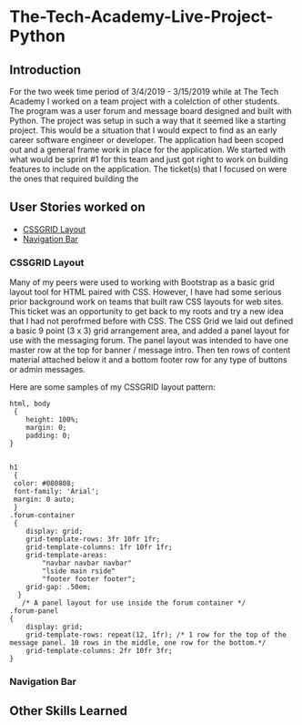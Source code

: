 # The-Tech-Academy-Live-Project-Python

## Introduction
For the two week time period of 3/4/2019 - 3/15/2019 while at The Tech Academy I worked on a team project with a colelction of other students.  The program was a user forum and message board designed and built with Python.
The project was setup in such a way that it seemed like a starting project.  This would be a situation that I would expect to find as an early career software engineer or developer.  The application had been scoped out and a general frame work in place for the application.  We started with what would be sprint #1 for this team and just got right to work on building features to include on the application.
The ticket(s) that I focused on were the ones that required building the 

## User Stories worked on

* [CSSGRID Layout](#cssgrid-layout)
* [Navigation Bar](#navigation-bar)

### CSSGRID Layout

Many of my peers were used to working with Bootstrap as a basic grid layout tool for HTML paired with CSS.  However, I have had some serious prior background work on teams that built raw CSS layouts for web sites.  This ticket was an opportunity to get back to my roots and try a new idea that I had not perofrmed before with CSS.  The CSS Grid we laid out defined a basic 9 point (3 x 3) grid arrangement area, and added a panel layout for use with the messaging forum.  The panel layout was intended to have one master row at the top for banner / message intro.  Then ten rows of content material attached below it and a bottom footer row for any type of buttons or admin messages.

Here are some samples of my CSSGRID layout pattern:


    html, body
     {
     	height: 100%;
        margin: 0;
        padding: 0; 
    }

     
    h1 
     {
     color: #080808;
     font-family: 'Arial';
     margin: 0 auto;
     } 
    .forum-container 
     {
        display: grid;
        grid-template-rows: 3fr 10fr 1fr;
        grid-template-columns: 1fr 10fr 1fr;
        grid-template-areas:
            "navbar navbar navbar"
            "lside main rside"
            "footer footer footer";
        grid-gap: .50em;
      }
       /* A panel layout for use inside the forum container */
    .forum-panel 
    {
        display: grid;
        grid-template-rows: repeat(12, 1fr); /* 1 row for the top of the message panel. 10 rows in the middle, one row for the bottom.*/
        grid-template-columns: 2fr 10fr 3fr; 
    }


### Navigation Bar



## Other Skills Learned
